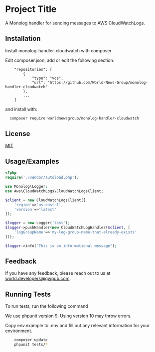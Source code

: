 
# Project Title

A Monolog handler for sending messages to AWS CloudWatchLogs.




## Installation

Install monolog-handler-cloudwatch with composer

Edit composer.json, add or edit the following section:

```
    "repositories": [
        {
            "type": "vcs",
            "url": "https://github.com/World-News-Group/monolog-handler-cloudwatch"
        },
        ...
    ]
```

and install with:

```bash
  composer require worldnewsgroup/monolog-handler-cloudwatch
```

    
## License

[MIT](https://choosealicense.com/licenses/mit/)


## Usage/Examples

```php
<?php
require('./vendor/autoload.php');

use Monolog\Logger;
use Aws\CloudWatchLogs\CloudWatchLogsClient;

$client = new CloudWatchLogsClient([
    'region'=>'us-east-1',
    'version'=>'latest'
]);

$logger = new Logger('test');
$logger->pushHandler(new CloudWatchLogHandler($client, [
    'logGroupName'=>'my-log-group-name-that-already-exists'
]));

$logger->info("This is an informational message");

```


## Feedback

If you have any feedback, please reach out to us at world.developers@gwpub.com.


## Running Tests

To run tests, run the following command

We use phpunit version 9.  Using version 10 may throw errors.

Copy env.example to .env and fill out any relevant information for your environment.

```bash
    composer update
    phpunit tests/*
```

